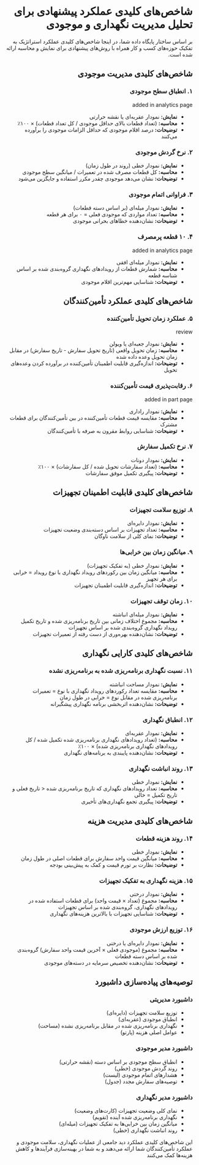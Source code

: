 <div dir="rtl" style="text-align: right;">

# شاخص‌های کلیدی عملکرد پیشنهادی برای تحلیل مدیریت نگهداری و موجودی

بر اساس ساختار پایگاه داده شما، در اینجا شاخص‌های کلیدی عملکرد استراتژیک به تفکیک حوزه‌های کسب و کار همراه با روش‌های پیشنهادی برای نمایش و محاسبه ارائه شده است.

## شاخص‌های کلیدی مدیریت موجودی

### ۱. انطباق سطح موجودی
added in analytics page
- **نمایش:** نمودار عقربه‌ای یا نقشه حرارتی
- **محاسبه:** (تعداد قطعات بالای حداقل موجودی / کل تعداد قطعات) × ۱۰۰٪
- **توضیحات:** درصد اقلام موجودی که حداقل الزامات موجودی را برآورده می‌کنند

### ۲. نرخ گردش موجودی
- **نمایش:** نمودار خطی (روند در طول زمان)
- **محاسبه:** کل قطعات مصرف شده در تعمیرات / میانگین سطح موجودی
- **توضیحات:** نشان می‌دهد موجودی چقدر مکرر استفاده و جایگزین می‌شود

### ۳. فراوانی اتمام موجودی
- **نمایش:** نمودار میله‌ای (بر اساس دسته قطعات)
- **محاسبه:** تعداد مواردی که موجودی فعلی = ۰ برای هر قطعه
- **توضیحات:** نشان‌دهنده خطاهای بحرانی موجودی

### ۴. ۱۰ قطعه پرمصرف
added in analytics page
- **نمایش:** نمودار میله‌ای افقی
- **محاسبه:** شمارش قطعات از رویدادهای نگهداری گروه‌بندی شده بر اساس شناسه قطعه
- **توضیحات:** شناسایی مهم‌ترین اقلام موجودی

## شاخص‌های کلیدی عملکرد تأمین‌کنندگان

### ۵. عملکرد زمان تحویل تأمین‌کننده
review
- **نمایش:** نمودار جعبه‌ای یا ویولن
- **محاسبه:** زمان تحویل واقعی (تاریخ تحویل سفارش - تاریخ سفارش) در مقابل زمان تحویل وعده داده شده
- **توضیحات:** اندازه‌گیری قابلیت اطمینان تأمین‌کننده در برآورده کردن وعده‌های تحویل

### ۶. رقابت‌پذیری قیمت تأمین‌کننده
added in part page
- **نمایش:** نمودار راداری
- **محاسبه:** مقایسه قیمت قطعات تأمین‌کننده در بین تأمین‌کنندگان برای قطعات مشترک
- **توضیحات:** شناسایی روابط مقرون به صرفه با تأمین‌کنندگان

### ۷. نرخ تکمیل سفارش
- **نمایش:** نمودار دونات
- **محاسبه:** (تعداد سفارشات تحویل شده / کل سفارشات) × ۱۰۰٪
- **توضیحات:** پیگیری تکمیل موفق سفارشات

## شاخص‌های کلیدی قابلیت اطمینان تجهیزات

### ۸. توزیع سلامت تجهیزات
- **نمایش:** نمودار دایره‌ای
- **محاسبه:** تعداد تجهیزات بر اساس دسته‌بندی وضعیت تجهیزات
- **توضیحات:** نمای کلی از سلامت ناوگان

### ۹. میانگین زمان بین خرابی‌ها
- **نمایش:** نمودار خطی (به تفکیک تجهیزات)
- **محاسبه:** میانگین زمان بین رکوردهای رویداد نگهداری با نوع رویداد = خرابی برای هر تجهیز
- **توضیحات:** اندازه‌گیری قابلیت اطمینان تجهیزات

### ۱۰. زمان توقف تجهیزات
- **نمایش:** نمودار میله‌ای انباشته
- **محاسبه:** مجموع اختلاف زمانی بین تاریخ برنامه‌ریزی شده و تاریخ تکمیل رویداد نگهداری گروه‌بندی شده بر اساس تجهیزات
- **توضیحات:** نشان‌دهنده بهره‌وری از دست رفته از تعمیرات تجهیزات

## شاخص‌های کلیدی کارایی نگهداری

### ۱۱. نسبت نگهداری برنامه‌ریزی شده به برنامه‌ریزی نشده
- **نمایش:** نمودار مساحت انباشته
- **محاسبه:** مقایسه تعداد رکوردهای رویداد نگهداری با نوع = تعمیرات برنامه‌ریزی شده در مقابل نوع = خرابی در طول زمان
- **توضیحات:** نشان‌دهنده اثربخشی برنامه نگهداری پیشگیرانه

### ۱۲. انطباق نگهداری
- **نمایش:** نمودار عقربه‌ای
- **محاسبه:** (تعداد رویدادهای نگهداری برنامه‌ریزی شده تکمیل شده / کل رویدادهای نگهداری برنامه‌ریزی شده) × ۱۰۰٪
- **توضیحات:** نشان‌دهنده پایبندی به برنامه‌های نگهداری

### ۱۳. روند انباشت نگهداری
- **نمایش:** نمودار خطی
- **محاسبه:** تعداد رویدادهای نگهداری که تاریخ برنامه‌ریزی شده < تاریخ فعلی و تاریخ تکمیل = خالی
- **توضیحات:** پیگیری تجمع نگهداری‌های تأخیری

## شاخص‌های کلیدی مدیریت هزینه

### ۱۴. روند هزینه قطعات
- **نمایش:** نمودار خطی
- **محاسبه:** میانگین قیمت واحد سفارش برای قطعات اصلی در طول زمان
- **توضیحات:** نظارت بر تورم قیمت و کمک به پیش‌بینی بودجه

### ۱۵. هزینه نگهداری به تفکیک تجهیزات
- **نمایش:** نمودار درختی
- **محاسبه:** مجموع (تعداد × قیمت واحد) برای قطعات استفاده شده در رویدادهای نگهداری، گروه‌بندی شده بر اساس تجهیزات
- **توضیحات:** شناسایی تجهیزات با بالاترین هزینه‌های نگهداری

### ۱۶. توزیع ارزش موجودی
- **نمایش:** نمودار دایره‌ای یا درختی
- **محاسبه:** مجموع (موجودی فعلی × آخرین قیمت واحد سفارش) گروه‌بندی شده بر اساس دسته قطعات
- **توضیحات:** نشان‌دهنده تخصیص سرمایه در دسته‌های موجودی

## توصیه‌های پیاده‌سازی داشبورد

### داشبورد مدیریتی
- توزیع سلامت تجهیزات (دایره‌ای)
- انطباق موجودی (عقربه‌ای)
- نگهداری برنامه‌ریزی شده در مقابل برنامه‌ریزی نشده (مساحت)
- عوامل اصلی هزینه (پارتو)

### داشبورد مدیر موجودی
- انطباق سطح موجودی بر اساس دسته (نقشه حرارتی)
- روند گردش موجودی (خطی)
- هشدارهای اتمام موجودی (لیست)
- توصیه‌های سفارش مجدد (جدول)

### داشبورد مدیر نگهداری
- نمای کلی وضعیت تجهیزات (کارت‌های وضعیت)
- نگهداری برنامه‌ریزی شده آینده (تقویم)
- میانگین زمان بین خرابی‌ها به تفکیک تجهیزات (میله‌ای)
- روند انباشت نگهداری (خطی)

این شاخص‌های کلیدی عملکرد دید جامعی از عملیات نگهداری، سلامت موجودی و عملکرد تأمین‌کنندگان شما ارائه می‌دهند و به شما در بهینه‌سازی فرآیندها و کاهش هزینه‌ها کمک می‌کنند

</div>
